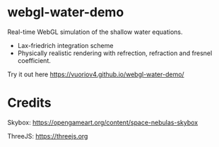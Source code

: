 # webgl-water-demo
Real-time WebGL simulation of the shallow water equations.
- Lax-friedrich integration scheme
- Physically realistic rendering with refrection, refraction and fresnel coefficient.

Try it out here https://vuoriov4.github.io/webgl-water-demo/

# Credits

Skybox: https://opengameart.org/content/space-nebulas-skybox

ThreeJS: https://threejs.org
